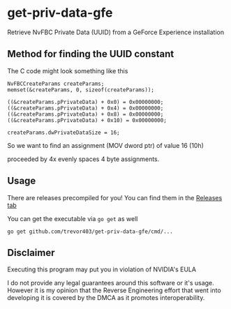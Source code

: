 # get-priv-data-gfe
Retrieve NvFBC Private Data (UUID) from a GeForce Experience installation

## Method for finding the UUID constant

The C code might look something like this
```
NvFBCCreateParams createParams;
memset(&createParams, 0, sizeof(createParams));

((&createParams.pPrivateData) + 0x0) = 0x00000000;
((&createParams.pPrivateData) + 0x4) = 0x00000000;
((&createParams.pPrivateData) + 0x8) = 0x00000000;
((&createParams.pPrivateData) + 0x10) = 0x00000000;

createParams.dwPrivateDataSize = 16;
```

So we want to find an assignment (MOV dword ptr) of value 16 (10h)

proceeded by 4x evenly spaces 4 byte assignments.

## Usage

There are releases precompiled for you! 
You can find them in the [Releases tab](https://github.com/trevor403/get-priv-data-gfe/releases)

You can get the executable via `go get` as well
```
go get github.com/trevor403/get-priv-data-gfe/cmd/...
```

## Disclaimer
Executing this program may put you in violation of NVIDIA's EULA

I do not provide any legal guarantees around this software or it's usage. However it is my opinion that the Reverse Engineering effort that went into developing it is covered by the DMCA as it promotes interoperability.
